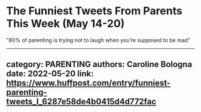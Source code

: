 # The Funniest Tweets From Parents This Week (May 14-20)

"80% of parenting is trying not to laugh when you’re supposed to be mad"

---
category: PARENTING
authors: Caroline Bologna
date: 2022-05-20
link: https://www.huffpost.com/entry/funniest-parenting-tweets_l_6287e58de4b0415d4d772fac
---
